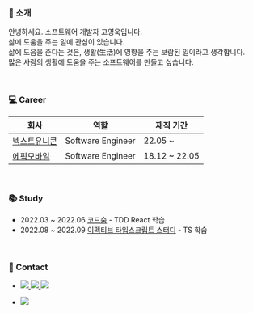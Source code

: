 ### 👋 소개
안녕하세요. 소프트웨어 개발자 고영욱입니다. <br/>
삶에 도움을 주는 일에 관심이 있습니다. <br/>
삶에 도움을 준다는 것은, 생활(生活)에 영향을 주는 보람된 일이라고 생각합니다. <br/>
많은 사람의 생활에 도움을 주는 소프트웨어를 만들고 싶습니다.

<br>

### 💻 Career
|회사|역할|재직 기간|
|---|---|---|
| [넥스트유니콘](https://www.nextunicorn.kr/) | Software Engineer | 22.05 ~ |
| [에픽모바일](https://epicmoble.notion.site/16692ed4babe4c798c6a23cba576edd9) | Software Engineer | 18.12 ~ 22.05 |

<br>

### 📚 Study
- 2022.03 ~ 2022.06 [코드숨](https://www.codesoom.com/) - TDD React 학습
- 2022.08 ~ 2022.09 [이펙티브 타입스크립트 스터디](https://github.com/FECrash/Effective-TypeScript) - TS 학습

<br>

### 🤙 Contact
<ul>
  <li>
    <a href="https://free-ko.github.io/" target="_blank">
      <img src="https://img.shields.io/badge/Blog-09B3AF?style=flat-square&logo=Storyblok&logoColor=white"/>
    </a>
    <a href="https://www.notion.so/1-821c4ed3a8424717a00ce5692107cab4" target="_blank">
      <img src="https://img.shields.io/badge/Resume-E44332?style=flat-square&logo=Todoist&logoColor=white"/>
    </a>
    <a href="mailto:youngwock92@gmail.com" target="_blank">
      <img src="https://img.shields.io/badge/Gmail-EA4335?style=flat-square&logo=Gmail&logoColor=white"/>
    </a>
  </li>
  <li>
    <p>
      <a href="x">
        <img src="https://hits.seeyoufarm.com/api/count/incr/badge.svg?url=https://github.com/free-ko&count_bg=%234CD3FC&title_bg=%2386757E&icon=github.svg&icon_color=%23E1DEDE&title=hits&edge_flat=false"/>
      </a>
    </p>
    <p>
      <!--<img align='center' src="http://mazassumnida.wtf/api/v2/generate_badge?boj=goflvhxj2547">-->
    </p>
</ul>

